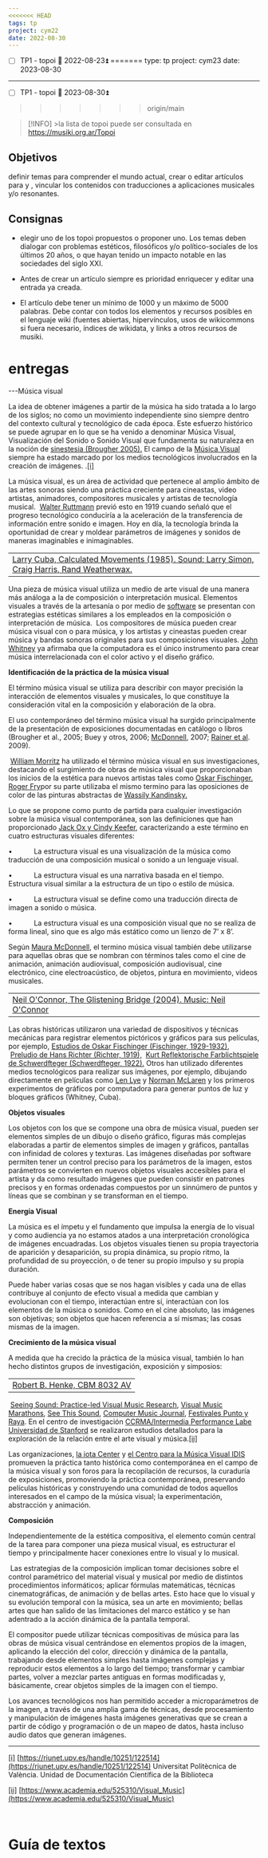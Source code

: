 ```yaml
---
<<<<<<< HEAD
tags: tp
project: cym22
date: 2022-08-30
---
```



- [ ] TP1  - topoi 📅 2022-08-23⏫
=======
type: tp
project: cym23
date: 2023-08-30
---


- [ ] TP1  - topoi 📅 2023-08-30⏫
>>>>>>> origin/main

> [!INFO] >la lista de topoi puede ser consultada en https://musiki.org.ar/Topoi

## Objetivos

definir temas para comprender el mundo actual, crear o editar artículos para y , vincular los contenidos con traducciones a aplicaciones musicales y/o resonantes.

## Consignas

-   elegir uno de los topoi propuestos o proponer uno. Los temas deben dialogar con problemas estéticos, filosóficos y/o político-sociales de los últimos 20 años, o que hayan tenido un impacto notable en las sociedades del siglo XXI.

-   Antes de crear un artículo siempre es prioridad enriquecer y editar una entrada ya creada.  

-   El artículo debe tener un mínimo de 1000 y un máximo de 5000 palabras. Debe contar con todos los elementos y recursos posibles en el lenguaje wiki (fuentes abiertas, hipervínculos, usos de wikicommons si fuera necesario, índices de wikidata, y links a otros recursos de musiki.


# entregas
---Música visual

La idea de obtener imágenes a partir de la música ha sido tratada a lo largo de los siglos; no como un movimiento independiente sino siempre dentro del contexto cultural y tecnológico de cada época. Este esfuerzo histórico se puede agrupar en lo que se ha venido a denominar Música Visual, Visualización del Sonido o Sonido Visual que fundamenta su naturaleza en la noción de [sinestesia (Brougher 2005).](https://riunet.upv.es/handle/10251/122514) El campo de la [Música Visual](https://proyectoidis.org/musica-visual/) siempre ha estado marcado por los medios tecnológicos involucrados en la creación de imágenes. .[[i]](#_edn1)

La música visual, es un área de actividad que pertenece al amplio ámbito de las artes sonoras siendo una práctica creciente para cineastas, video artistas, animadores, compositores musicales y artistas de tecnología musical.  [Walter Ruttmann](https://www.biografiasyvidas.com/biografia/r/ruttmann.htm) previó esto en 1919 cuando señaló que el progreso tecnológico conduciría a la aceleración de la transferencia de información entre sonido e imagen. Hoy en día, la tecnología brinda la oportunidad de crear y moldear parámetros de imágenes y sonidos de maneras imaginables e inimaginables.

|   |
|---|
|[Larry Cuba, Calculated Movements (1985). Sound: Larry Simon, Craig Harris, Rand Weatherwax.](https://www.youtube.com/watch?v=syoGTp6QkME)|

Una pieza de música visual utiliza un medio de arte visual de una manera más análoga a la de composición o interpretación musical. Elementos visuales a través de la artesanía o por medio de [software](https://es.wikipedia.org/wiki/Portal:Software) se presentan con estrategias estéticas similares a los empleados en la composición o interpretación de música.  Los compositores de música pueden crear música visual con o para música, y los artistas y cineastas pueden crear música y bandas sonoras originales para sus composiciones visuales. [John Whitney](https://www.awn.com/mag/issue2.5/2.5pages/2.5moritzwhitney.html) ya afirmaba que la computadora es el único instrumento para crear música interrelacionada con el color activo y el diseño gráfico.

**Identificación de la práctica de la música visual**

El término música visual se utiliza para describir con mayor precisión la interacción de elementos visuales y musicales, lo que constituye la consideración vital en la composición y elaboración de la obra.

El uso contemporáneo del término música visual ha surgido principalmente de la presentación de exposiciones documentadas en catálogo o libros (Brougher et al., 2005; Buey y otros, 2006; [McDonnell](https://www.tcd.ie/eleceng/mmt/people/mmcdonn/), 2007; [Rainer et al](http://www.cccb.org/es/participantes/ficha/yvonne-rainer/222452). 2009).

 [William Morritz](http://www.centerforvisualmusic.org/Moritz.htm#bio) ha utilizado el término música visual en sus investigaciones, destacando el surgimiento de obras de música visual que proporcionaban los inicios de la estética para nuevos artistas tales como [Oskar Fischinger.](http://www.oskarfischinger.org/OFBio.html) [Roger Fry](https://es.wikipedia.org/wiki/Roger_Fry)por su parte utilizaba el mismo termino para las oposiciones de color de las pinturas abstractas de [Wassily Kandinsky.](https://www.britannica.com/biography/Wassily-Kandinsky)

Lo que se propone como punto de partida para cualquier investigación sobre la música visual contemporánea, son las definiciones que han proporcionado [Jack Ox y Cindy Keefer](http://www.centerforvisualmusic.org/Ox_Keefer_VM.htm), caracterizando a este término en cuatro estructuras visuales diferentes:

•           La estructura visual es una visualización de la música como traducción de una composición musical o sonido a un lenguaje visual.

•           La estructura visual es una narrativa basada en el tiempo. Estructura visual similar a la estructura de un tipo o estilo de música.

•           La estructura visual se define como una traducción directa de imagen a sonido o música.

•           La estructura visual es una composición visual que no se realiza de forma lineal, sino que es algo más estático como un lienzo de 7’ x 8’.

Según [Maura McDonnell](https://www.tcd.ie/eleceng/mmt/people/mmcdonn/), el termino música visual también debe utilizarse para aquellas obras que se nombran con términos tales como el cine de animación, animación audiovisual, composición audiovisual, cine electrónico, cine electroacústico, de objetos, pintura en movimiento, videos musicales.

|   |
|---|
|[Neil O'Connor, The Glistening Bridge (2004). Music: Neil O'Connor](https://www.youtube.com/watch?v=45qleN5s3Fs)|

Las obras históricas utilizaron una variedad de dispositivos y técnicas mecánicas para registrar elementos pictóricos y gráficos para sus películas, por ejemplo, [Estudios de Oskar Fischinger (Fischinger, 1929-1932)](https://www.youtube.com/watch?v=9JU3GFgMWh8),  [Preludio de Hans Richter (Richter, 1919),](https://www.youtube.com/watch?v=R_kceafWtbE)  [Kurt Reflektorische Farblichtspiele de Schwerdfteger (Schwerdfteger, 1922).](https://www.youtube.com/watch?v=K6POAi7DoBs&t=504s) Otros han utilizado diferentes medios tecnológicos para realizar sus imágenes, por ejemplo, dibujando directamente en películas como [Len Lye](https://expcinema.org/site/es/wiki/artista/len-lye) y [Norman McLaren](https://proyectoidis.org/norman-mclaren/) y los primeros experimentos de gráficos por computadora para generar puntos de luz y bloques gráficos (Whitney, Cuba).

**Objetos visuales**

Los objetos con los que se compone una obra de música visual, pueden ser elementos simples de un dibujo o diseño gráfico, figuras más complejas elaboradas a partir de elementos simples de imagen y gráficos, pantallas con infinidad de colores y texturas. Las imágenes diseñadas por software permiten tener un control preciso para los parámetros de la imagen, estos parámetros se convierten en nuevos objetos visuales accesibles para el artista y da como resultado imágenes que pueden consistir en patrones precisos y en formas ordenadas compuestos por un sinnúmero de puntos y líneas que se combinan y se transforman en el tiempo.

**Energía Visual**

La música es el ímpetu y el fundamento que impulsa la energía de lo visual y como audiencia ya no estamos atados a una interpretación cronológica de imágenes encuadradas. Los objetos visuales tienen su propia trayectoria de aparición y desaparición, su propia dinámica, su propio ritmo, la profundidad de su proyección, o de tener su propio impulso y su propia duración.

Puede haber varias cosas que se nos hagan visibles y cada una de ellas contribuye al conjunto de efecto visual a medida que cambian y evolucionan con el tiempo, interactúan entre sí, interactúan con los elementos de la música o sonidos. Como en el cine absoluto, las imágenes son objetivas; son objetos que hacen referencia a sí mismas; las cosas mismas de la imagen.

**Crecimiento de la música visual**

A medida que ha crecido la práctica de la música visual, también lo han hecho distintos grupos de investigación, exposición y simposios:

|   |
|---|
|[Robert B. Henke, CBM 8032 AV](https://roberthenke.com/concerts/cbm8032av.html)|

 [Seeing Sound: Practice-led Visual Music Research](https://josephhyde.co.uk/research/seeing-sound/), [Visual Music Marathons](http://www.artkitchen.com/InConcert/VMM070428.html), [See This Sound](http://www.see-this-sound.at/en.html), [Computer Music Journal](https://www.jstor.org/journal/computermusicj), [Festivales Punto y Raya](https://www.cccb.org/es/multimedia/videos/what-is-punto-y-raya-festival-2007-2011/211563). En el centro de investigación [CCRMA/Intermedia Performance Labe Universidad de Stanford](https://ipl.stanford.edu/Home.html) se realizaron estudios detallados para la exploración de la relación entre el arte visual y música.[[ii]](#_edn2)

Las organizaciones, [la iota Center](https://expcinema.org/site/es/editores/iota-center) y [el Centro para la Música Visual IDIS](https://proyectoidis.org/centro-para-la-musica-visual/) promueven la práctica tanto histórica como contemporánea en el campo de la música visual y son foros para la recopilación de recursos, la curaduría de exposiciones, promoviendo la práctica contemporánea, preservando películas históricas y construyendo una comunidad de todos aquellos interesados en el campo de la música visual; la experimentación, abstracción y animación.

**Composición**

Independientemente de la estética compositiva, el elemento común central de la tarea para componer una pieza musical visual, es estructurar el tiempo y principalmente hacer conexiones entre lo visual y lo musical.

 Las estrategias de la composición implican tomar decisiones sobre el control paramétrico del material visual y musical por medio de distintos procedimientos informáticos; aplicar fórmulas matemáticas, técnicas cinematográficas, de animación y de bellas artes. Esto hace que lo visual y su evolución temporal con la música, sea un arte en movimiento; bellas artes que han salido de las limitaciones del marco estático y se han adentrado a la acción dinámica de la pantalla temporal.

El compositor puede utilizar técnicas compositivas de música para las obras de música visual centrándose en elementos propios de la imagen, aplicando la elección del color, dirección y dinámica de la pantalla, trabajando desde elementos simples hasta imágenes complejas y reproducir estos elementos a lo largo del tiempo; transformar y cambiar partes, volver a mezclar partes antiguas en formas modificadas y, básicamente, crear objetos simples de la imagen con el tiempo.

Los avances tecnológicos nos han permitido acceder a microparámetros de la imagen, a través de una amplia gama de técnicas, desde procesamiento y manipulación de imágenes hasta imágenes generativas que se crean a partir de código y programación o de un mapeo de datos, hasta incluso audio datos que generan imágenes.

  

---

[[i]](#_ednref1) [https://riunet.upv.es/handle/10251/122514](https://riunet.upv.es/handle/10251/122514) Universitat Politècnica de València. Unidad de Documentación Científica de la Biblioteca

[[ii]](#_ednref2) [https://www.academia.edu/525310/Visual_Music](https://www.academia.edu/525310/Visual_Music)


```


```


# Guía de textos 

